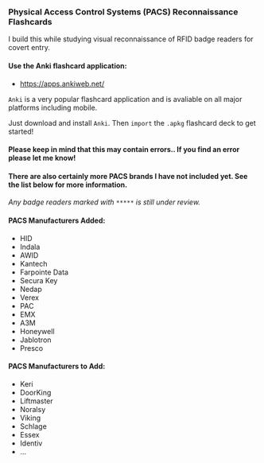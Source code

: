 ### Physical Access Control Systems (PACS) Reconnaissance Flashcards

I build this while studying visual reconnaissance of RFID badge readers for covert entry.

#### Use the Anki flashcard application:
- https://apps.ankiweb.net/

`Anki` is a very popular flashcard application and is avaliable on all major platforms including mobile.

Just download and install `Anki`. Then `import` the `.apkg` flashcard deck to get started!

#### Please keep in mind that this may contain errors.. If you find an error please let me know!
#### There are also certainly more PACS brands I have not included yet. See the list below for more information.

_Any badge readers marked with `*****` is still under review._

#### PACS Manufacturers Added:

- HID
- Indala
- AWID
- Kantech
- Farpointe Data
- Secura Key
- Nedap
- Verex
- PAC
- EMX
- A3M
- Honeywell
- Jablotron
- Presco

#### PACS Manufacturers to Add:

- Keri
- DoorKing
- Liftmaster
- Noralsy
- Viking
- Schlage
- Essex
- Identiv
- ...

